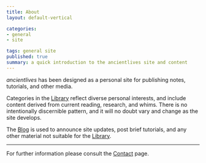 ```yaml
---
title: About
layout: default-vertical

categories:
- general
- site

tags: general site
published: true
summary: a quick introduction to the ancientlives site and content
---
```


*ancientlives* has been designed as a personal site for publishing notes, tutorials, and other media.  

Categories in the [Library](/library) reflect diverse personal interests, and include content derived from current reading, research, and whims. 
There is no intentionally discernible pattern, and it will no doubt vary and change as the site develops.

The [Blog](/blog) is used to announce site updates, post brief tutorials, and any other material not suitable for the [Library](/library).

***

For further information please consult the [Contact](/contact) page.  




